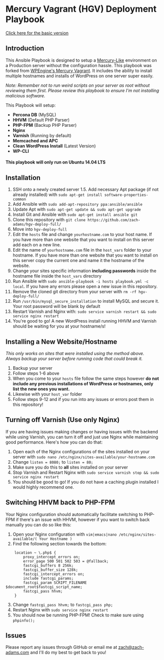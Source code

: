 # Mercury Vagrant (HGV) Deployment Playbook

[Click here for the basic version](https://github.com/zach-adams/hgv-deploy-basic)

## Introduction

This Ansible Playbook is designed to setup a [Mercury-Like](https://github.com/wpengine/hgv/) environment on a Production server without the configuration hassle. This playbook was forked from [WPEngine's Mercury Vagrant](https://github.com/wpengine/hgv/). It includes the ability to install multiple hostnames and installs of WordPress on one server super easily.

*Note: Remember not to run weird scripts on your server as root without reviewing them first. Please review this playbook to ensure I'm not installing malicious software.*

This Playbook will setup:

- **Percona DB** (MySQL)
- **HHVM** (Default PHP Parser)
- **PHP-FPM** (Backup PHP Parser)
- **Nginx**
- **Varnish** (Running by default)
- **Memcached and APC**
- **Clean WordPress Install** (Latest Version)
- **WP-CLI**

#### This playbook will only run on Ubuntu 14.04 LTS

## Installation

1. SSH onto a newly created server
1.5. Add necessary Apt package (if not already installed) with `sudo apt-get install software-properties-common`
2. Add Ansible with `sudo add-apt-repository ppa:ansible/ansible`
3. Update Apt with `sudo apt-get update && sudo apt-get upgrade`
4. Install Git and Ansible with `sudo apt-get install ansible git`
5. Clone this repository with `git clone https://github.com/zach-adams/hgv-deploy-full/`
6. Move into `hgv-deploy-full`
7. Edit the `hosts` file and change `yourhostname.com` to your host name. If you have more than one website that you want to install on this server add each on a new line.
8. Edit the name of `yourhostname.com` file in the `host_vars` folder to your hostname. If you have more than one website that you want to install on this server copy the current one and name it the hostname of the website.
9. Change your sites specific information **including passwords** inside the hostname file inside the `host_vars` directory
10. Run Ansible with `sudo ansible-playbook -i hosts playbook.yml -c local`. If you have any errors please open a new issue in this repository.
11. Remove the cloned git directory from your server with `rm -rf hgv-deploy-full/`
12. Run `/usr/bin/mysql_secure_installation` to install MySQL and secure it. Your root password will be blank by default
13. Restart Varnish and Nginx with: `sudo service varnish restart && sudo service nginx restart`
14. You're good to go! A new WordPress install running HHVM and Varnish should be waiting for you at your hostname/s!

## Installing a New Website/Hostname

*This only works on sites that were installed using the method above. Always backup your server before running code that could break it.*

1. Backup your server
2. Follow steps 1-6 above
3. When you come to your `hosts` file follow the same steps however **do not include any previous installations of WordPress or hostnames, only list the new ones you want.**
4. Likewise with your `host_var` folder
5. Follow steps 9-12 and if you run into any issues or errors post them in this repository!

## Turning off Varnish (Use only Nginx)

If you are having issues making changes or having issues with the backend while using Varnish, you can turn it off and just use Nginx while maintaining good performance. Here's how you can do that:

1. Open each of the Nginx configurations of the sites installed on your server with `sudo nano /etc/nginx/sites-available/your-hostname.com`
2. Change `listen = 8080;` to `listen = 80;` 
3. Make sure you do this to **all** sites installed on your server
4. Stop Varnish and Restart Nginx with `sudo service varnish stop && sudo service nginx restart`
5. You should be good to go! If you do not have a caching plugin installed I would highly recommend one.

## Switching HHVM back to PHP-FPM

Your Nginx configuration should automatically facilitate switching to PHP-FPM if there's an issue with HHVM, however if you want to switch back manually you can do so like this:

1. Open your Nginx configuration with `vim|emacs|nano /etc/nginx/sites-available/( Your Hostname )`
2. Find the following section towards the bottom:

```
    location ~ \.php$ {
        proxy_intercept_errors on;
        error_page 500 501 502 503 = @fallback;
        fastcgi_buffers 8 256k;
        fastcgi_buffer_size 128k;
        fastcgi_intercept_errors on;
        include fastcgi_params;
        fastcgi_param SCRIPT_FILENAME $document_root$fastcgi_script_name;
        fastcgi_pass hhvm;
    }
```

3. Change `fastcgi_pass hhvm;` to `fastcgi_pass php;`
4. Restart Nginx with `sudo service nginx restart`
5. You should now be running PHP-FPM! Check to make sure using `phpinfo();`

## Issues

Please report any issues through GitHub or email me at zach@zach-adams.com and I'll do my best to get back to you!
